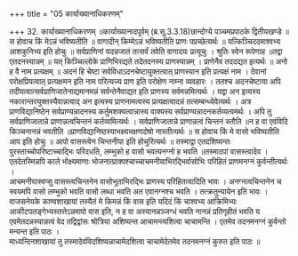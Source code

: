 +++
title = "05 कार्याख्यानाधिकरणम्"

+++
32. कार्याख्यानाधिकरणम् ॥कार्याख्यानादपूर्वम् (ब्र.सू.3.3.18)छान्दोग्ये पञ्चमप्रपाठके द्वितीयखण्डे ॥ स होवाच किं मेऽन्नं भविष्यतीति ॥ वागादीन् किम्मेऽन्नं भविष्यतीति प्राणः पप्रच्छेत्यर्थः ॥ यत्किञ्चिददमाश्वभ्य आशकुनिभ्य इति होचुः ॥ सर्वप्राणिनां यदन्नजातं तत्सर्वं तवेति वागादयः प्रत्यूचुः । श्रुतिः स्वेन रूपेणाह ॥तद्वा एतदनस्यान्नम् ॥ यत् किञ्चिल्लोके प्राणिभिरद्यते तदेतदनस्य प्राणस्यान्नम् । प्राणेनैव तददद्यत इत्यर्थः ॥ अनो ह वै नाम प्रत्यक्षम् ॥ अदनं हि चेष्टा सर्वविधाऽदनचेष्टायुक्तत्वात् प्राणस्यान इति प्रत्यक्षं नाम । देवानां परोक्षप्रियत्वात् प्रत्यक्षमन इति नाम परित्यज्य प्राण इति परोक्षेण नाम्ना व्यवहारः । ततश्च अदनचेष्टाया अपि तदीयत्वात्सर्वप्राणिजातेनाद्यमानमन्नं सर्वन्तेनैवाद्यत इति प्राणस्य सर्वमन्नमित्यर्थः । यद्वा अन इत्यस्य नकारान्तरयुक्तस्यैवान्नत्वाद् अन इत्यस्य प्राणनामत्वस्य प्रत्यक्षत्वादन्नं तत्सम्बन्ध्येवेत्यर्थः । अत्र प्राणविद्यानिष्ठेन सर्वप्राण्यन्नादनस्य कर्तुमशक्यत्वान्नास्य वाक्यस्य सर्वप्राण्यन्नादनकर्तव्यत्वमर्थः । अपि तु सर्वप्राणिजातान्ने प्राणान्नत्वचिन्तनं कर्तव्यमित्यर्थः । सर्वप्राणिजातान्ने प्राणान्नत्वं चिन्तनं स्तौति ॥न ह वा एवंविदि किञ्चनानन्नं भवतीति ॥प्राणविद्यानिष्ठस्याभक्ष्यभक्षणदोषो नास्तीत्यर्थः ॥ स होवाच किं मे वासो भविष्यतीति आप इति होचुः ॥ आपो वासस्त्वेन चिन्तनीया इति होचुरित्यर्थः ॥ तस्माद्वा एतदशिष्यन्तः पुरस्ताच्चोपरिष्टाच्चाद्भिः परिदधति, लम्भुको ह वासो भवत्यनग्नो ह भवति ॥तस्मादपां वासस्त्वादेव । एतदेतस्मिन्नपि काले भोक्ष्यमाणाः भोजनात्प्राक्पश्चाच्चाचमनीयाभिरद्भिर्वासोभिः परिहितं प्राणमनग्नं कुर्वन्तीत्यर्थः ।   
आचमनीयास्वप्सु वासस्त्वचिन्तनेन वासोभूताभिरद्भिः प्राणस्य परिहितत्वादिति भावः । अनग्नत्वचिन्तनेन च स्वयमपि वासो लम्भुको भवति वासो लब्धा भवति अत एवानग्नश्च भवति । तत्क्रतुन्यायेन इति भावः ।   
वाजसनेयके काण्वशाखायां तस्यैतं मे किमन्नं किं वास इति यदिदं किं चाश्वभ्य आक्रिमिभ्यः आकीटपतङ्गेभ्यस्तत्तेऽन्नमापो वास इति, न ह वा अस्यानन्नञ्जग्धं भवति नानन्नं प्रतिगृहीतं भवति य एवमेतदन्नस्यान्नत्वं वेद तद्विद्वांसः श्रोत्रिया अशिष्यन्त आचामन्त्यशित्वा चाचामन्ति । एतमेव तदनमनग्नं कुर्वन्तो मन्यन्त इति पाठः ।   
माध्यन्दिनशाखायां तु तस्मादेवंविदशिष्यन्नाचामेदशित्वा चाचामेदेतमेव तदनमनग्नं कुरुत इति पाठः ॥